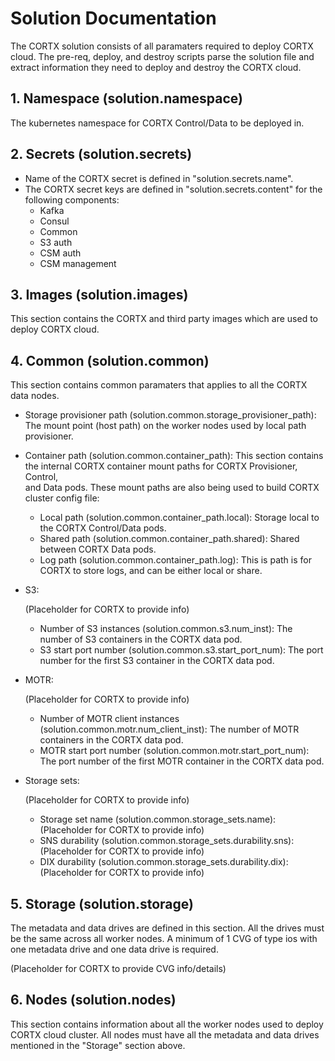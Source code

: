 # Solution Documentation

The CORTX solution consists of all paramaters required to deploy CORTX cloud. The pre-req, deploy,
and destroy scripts parse the solution file and extract information they need to deploy and destroy
the CORTX cloud.

## 1. Namespace (solution.namespace)
   The kubernetes namespace for CORTX Control/Data to be deployed in.

## 2. Secrets (solution.secrets)
   * Name of the CORTX secret is defined in "solution.secrets.name".
   * The CORTX secret keys are defined in "solution.secrets.content" for the following components:
      * Kafka
      * Consul
      * Common
      * S3 auth
      * CSM auth
      * CSM management

## 3. Images (solution.images)
   This section contains the CORTX and third party images which are used to deploy CORTX cloud.

## 4. Common (solution.common)
   This section contains common paramaters that applies to all the CORTX data nodes.   

   * Storage provisioner path (solution.common.storage_provisioner_path): The mount point (host path)
     on the worker nodes used by local path provisioner.

   * Container path (solution.common.container_path):
      This section contains the internal CORTX container mount paths for CORTX Provisioner, Control,      
      and Data pods. These mount paths are also being used to build CORTX cluster config file:
      * Local path (solution.common.container_path.local): Storage local to the CORTX Control/Data pods.
      * Shared path (solution.common.container_path.shared): Shared between CORTX Data pods.
      * Log path (solution.common.container_path.log): This is path is for CORTX to store logs, and
        can be either local or share.
   
   * S3:

      (Placeholder for CORTX to provide info)

      * Number of S3 instances (solution.common.s3.num_inst): The number of S3 containers in the
        CORTX data pod.
      * S3 start port number (solution.common.s3.start_port_num): The port number for the first
        S3 container in the CORTX data pod.
   
   * MOTR:

      (Placeholder for CORTX to provide info)

      * Number of MOTR client instances (solution.common.motr.num_client_inst): The number of MOTR
        containers in the CORTX data pod.
      * MOTR start port number (solution.common.motr.start_port_num): The port number of the first
        MOTR container in the CORTX data pod.

   * Storage sets:
   
      (Placeholder for CORTX to provide info)

      * Storage set name (solution.common.storage_sets.name): (Placeholder for CORTX to provide info)
      * SNS durability (solution.common.storage_sets.durability.sns): (Placeholder for CORTX to provide info)
      * DIX durability (solution.common.storage_sets.durability.dix): (Placeholder for CORTX to provide info)

## 5. Storage (solution.storage)
   The metadata and data drives are defined in this section. All the drives must be the same across all
   worker nodes. A minimum of 1 CVG of type ios with one metadata drive and one data drive is required.

   (Placeholder for CORTX to provide CVG info/details)

## 6. Nodes (solution.nodes)
   This section contains information about all the worker nodes used to deploy CORTX cloud cluster. All nodes
   must have all the metadata and data drives mentioned in the "Storage" section above.
